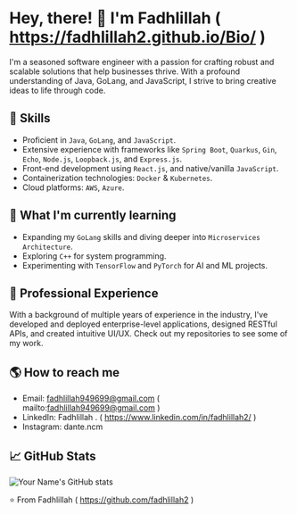 # Hey, there! 👋 I'm Fadhlillah ( https://fadhlillah2.github.io/Bio/ )

I'm a seasoned software engineer with a passion for crafting robust and scalable solutions that help businesses thrive. With a profound understanding of Java, GoLang, and JavaScript, I strive to bring creative ideas to life through code. 

## 🚀 Skills

- Proficient in `Java`, `GoLang`, and `JavaScript`.
- Extensive experience with frameworks like `Spring Boot`, `Quarkus`, `Gin`, `Echo`, `Node.js`, `Loopback.js`, and `Express.js`.
- Front-end development using `React.js`, and native/vanilla `JavaScript`.
- Containerization technologies: `Docker` & `Kubernetes`.
- Cloud platforms: `AWS`, `Azure`.

## 🌱 What I'm currently learning

- Expanding my `GoLang` skills and diving deeper into `Microservices Architecture`.
- Exploring `C++` for system programming.
- Experimenting with `TensorFlow` and `PyTorch` for AI and ML projects.

## 💼 Professional Experience

With a background of multiple years of experience in the industry, I've developed and deployed enterprise-level applications, designed RESTful APIs, and created intuitive UI/UX. Check out my repositories to see some of my work.

## 🌎 How to reach me

- Email: fadhlillah949699@gmail.com ( mailto:fadhlillah949699@gmail.com )
- LinkedIn: Fadhlillah . ( https://www.linkedin.com/in/fadhlillah2/ )
- Instagram: dante.ncm

## 📈 GitHub Stats

![Your Name's GitHub stats](https://github-readme-stats.vercel.app/api?username=fadhlillah2&show_icons=true&theme=radical)

⭐️ From Fadhlillah ( https://github.com/fadhlillah2 )
